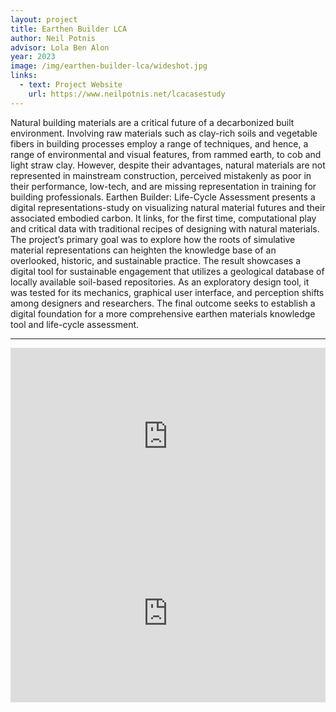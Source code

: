 ```yaml
---
layout: project
title: Earthen Builder LCA
author: Neil Potnis
advisor: Lola Ben Alon
year: 2023
image: /img/earthen-builder-lca/wideshot.jpg
links:
  - text: Project Website
    url: https://www.neilpotnis.net/lcacasestudy 
---
```


Natural building materials are a critical future of a decarbonized built environment. Involving raw materials such as clay-rich soils and vegetable fibers in building processes employ a range of techniques, and hence, a range of environmental and visual features, from rammed earth, to cob and light straw clay. However, despite their advantages, natural materials are not represented in mainstream construction, perceived mistakenly as poor in their performance, low-tech, and are missing representation in training for building professionals. Earthen Builder: Life-Cycle Assessment presents a digital representations-study on visualizing natural material futures and their associated embodied carbon. It links, for the first time, computational play and critical data with traditional recipes of designing with natural materials. The project’s primary goal was to explore how the roots of simulative material representations can heighten the knowledge base of an overlooked, historic, and sustainable practice. The result showcases a digital tool for sustainable engagement that utilizes a geological database of locally available soil-based repositories. As an exploratory design tool, it was tested for its mechanics, graphical user interface, and perception shifts among designers and researchers. The final outcome seeks to establish a digital foundation for a more comprehensive earthen materials knowledge tool and life-cycle assessment.

---

<iframe
  src="https://www.youtube.com/embed/fz4DoNZ5xL4"
  frameborder="0"
  allow="accelerometer; autoplay; encrypted-media; gyroscope; picture-in-picture; web-share"
  allowfullscreen
  style="aspect-ratio: 16 / 9; width: 100%;">
</iframe>

<iframe
  src="https://www.youtube.com/embed/EoqkN9Hp66Q"
  frameborder="0"
  allow="accelerometer; autoplay; encrypted-media; gyroscope; picture-in-picture; web-share"
  allowfullscreen
  style="aspect-ratio: 16 / 9; width: 100%;">
</iframe>
